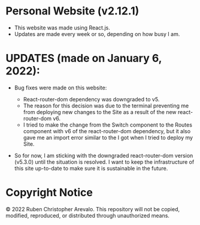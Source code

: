 # Personal Website (v2.12.1)

* This website was made using React.js.
* Updates are made every week or so, depending on how busy I am.

# UPDATES (made on January 6, 2022):

* Bug fixes were made on this website:
    * React-router-dom dependency was downgraded to v5.
    * The reason for this decision was due to the terminal preventing me from deploying new changes to the Site as a result of the new react-router-dom v6.
    * I tried to make the change from the Switch component to the Routes component with v6 of the react-router-dom dependency, but it also gave me an import error similar to the         I got when I tried to deploy my Site.
    
* So for now, I am sticking with the downgraded react-router-dom version (v5.3.0) until the situation is resolved. I want to keep the infrastructure of this site up-to-date to make sure it is sustainable in the future.

# Copyright Notice

© 2022 Ruben Christopher Arevalo. This repository will not be copied, modified, reproduced, or distributed through unauthorized means.
